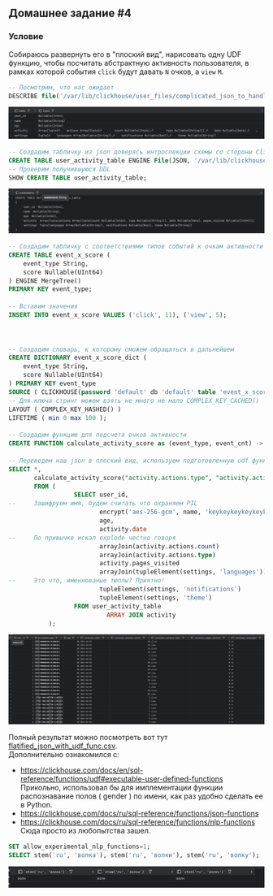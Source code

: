 ## Домашнее задание #4
### Условие
Собираюсь развернуть его в "плоский вид", нарисовать одну UDF функцию, чтобы посчитать абстрактную активность пользователя, в рамках которой события `click` будут давать `N` очков, а `view` `M`.

```sql
-- Посмотрим, что нас ожидает
DESCRIBE file('/var/lib/clickhouse/user_files/complicated_json_to_handle.json');
```
![img.png](screenshots/img.png)


```sql
-- Создадим табличку из json доверясь интроспекции схемы со стороны Clickhouse
CREATE TABLE user_activity_table ENGINE File(JSON, '/var/lib/clickhouse/user_files/complicated_json_to_handle.json');
-- Проверим получившуюся DDL
SHOW CREATE TABLE user_activity_table;
```
![img_1.png](screenshots/img_1.png)

```sql
-- Создадим табличку с соответствиями типов событий к очкам активности
CREATE TABLE event_x_score (
    event_type String,
    score Nullable(UInt64)
) ENGINE MergeTree()
PRIMARY KEY event_type;

-- Вставим значения
INSERT INTO event_x_score VALUES ('click', 11), ('view', 5);



-- Создадим словарь, к которому сможем обращаться в дальнейшем
CREATE DICTIONARY event_x_score_dict (
    event_type String,
    score Nullable(UInt64)
) PRIMARY KEY event_type
SOURCE ( CLICKHOUSE(password 'default' db 'default' table 'event_x_score') )
-- Для ключа стринг можем взять не много не мало COMPLEX_KEY_CACHED()
LAYOUT ( COMPLEX_KEY_HASHED() )
LIFETIME ( min 0 max 100 );

-- Создадим функцию для подсчета очков активности
CREATE FUNCTION calculate_activity_score as (event_type, event_cnt) -> event_cnt*dictGet('event_x_score_dict', 'score', event_type);

-- Переведем наш json в плоский вид, используем подготовленную udf функцию
SELECT *,
       calculate_activity_score("activity.actions.type", "activity.actions.count") as activity_score
       FROM (
                  SELECT user_id,
--     Зашифруем имя, будем считать что охраняем PIL
                         encrypt('aes-256-gcm', name, 'keykeykeykeykeykeykeykeykeykey01', 'iv1') as encrypted_name,
                         age,
                         activity.date                                                           as "activity.date",
--     По привычке искал explode честно говоря
                         arrayJoin(activity.actions.count)                                       as "activity.actions.count",
                         arrayJoin(activity.actions.type)                                        as "activity.actions.type",
                         activity.pages_visited                                                  as "activity.pages_visited",
                         arrayJoin(tupleElement(settings, 'languages'))                          as "settings.languages",
--     Это что, именнованые тюплы? Приятно!
                         tupleElement(settings, 'notifications')                                 as "settings.notifications",
                         tupleElement(settings, 'theme')                                         as "settings.theme"
                  FROM user_activity_table
                           ARRAY JOIN activity
           );
```
![img_2.png](screenshots/img_2.png)

Полный результат можно посмотреть вот тут [flatified_json_with_udf_func.csv](output/flatified_json_with_udf_func.csv).   
Дополнительно ознакомился c:

- https://clickhouse.com/docs/en/sql-reference/functions/udf#executable-user-defined-functions    
Прикольно, использовал бы для имплементации функции распознавание полов ( gender ) по имени, как раз удобно сделать ее в Python.    
- https://clickhouse.com/docs/ru/sql-reference/functions/json-functions
- https://clickhouse.com/docs/ru/sql-reference/functions/nlp-functions    
Сюда просто из любопытства зашел.    
```sql
SET allow_experimental_nlp_functions=1;
SELECT stem('ru', 'волка'), stem('ru', 'волки'), stem('ru', 'волку');
```
![img_3.png](screenshots/img_3.png)




